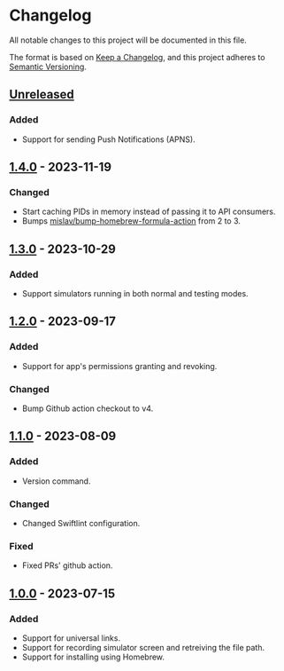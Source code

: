 # Changelog

All notable changes to this project will be documented in this file.

The format is based on [Keep a Changelog](https://keepachangelog.com/en/1.0.0/),
and this project adheres to [Semantic Versioning](https://semver.org/spec/v2.0.0.html).

## [Unreleased]
### Added
- Support for sending Push Notifications (APNS).

## [1.4.0] - 2023-11-19
### Changed
- Start caching PIDs in memory instead of passing it to API consumers.
- Bumps [mislav/bump-homebrew-formula-action](https://github.com/mislav/bump-homebrew-formula-action) from 2 to 3.

## [1.3.0] - 2023-10-29
### Added
- Support simulators running in both normal and testing modes.

## [1.2.0] - 2023-09-17
### Added
- Support for app's permissions granting and revoking.

### Changed
- Bump Github action checkout to v4.

## [1.1.0] - 2023-08-09
### Added
- Version command.

### Changed
- Changed Swiftlint configuration.

### Fixed
- Fixed PRs' github action.

## [1.0.0] - 2023-07-15
### Added
- Support for universal links.
- Support for recording simulator screen and retreiving the file path.
- Support for installing using Homebrew.

[Unreleased]: https://github.com/sschizas/HTTPsimctl/compare/1.4.0...HEAD
[1.4.0]: https://github.com/sschizas/HTTPsimctl/compare/1.3.0...1.4.0
[1.3.0]: https://github.com/sschizas/HTTPsimctl/compare/1.2.0...1.3.0
[1.2.0]: https://github.com/sschizas/HTTPsimctl/compare/1.1.0...1.2.0
[1.1.0]: https://github.com/sschizas/HTTPsimctl/compare/1.0.0...1.1.0
[1.0.0]: https://github.com/sschizas/HTTPsimctl/releases/tag/1.0.0
